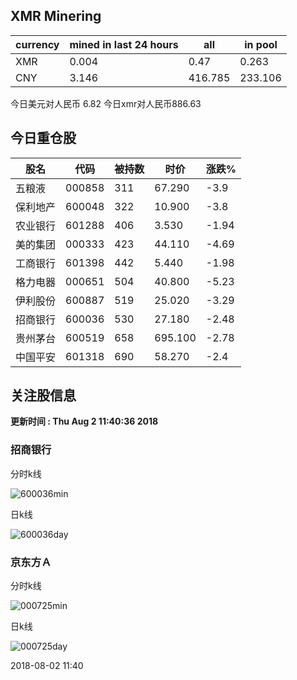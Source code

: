 ## XMR Minering

|currency|mined in last 24 hours|all|in pool|
|---|---|---|---|
|XMR|0.004|0.47|0.263|
|CNY|3.146|416.785|233.106|

今日美元对人民币 6.82	今日xmr对人民币886.63


## 今日重仓股 

|股名|代码|被持数|时价|涨跌%|
|---|---|---|---|---|
|五粮液|000858|311|67.290|-3.9|
|保利地产|600048|322|10.900|-3.8|
|农业银行|601288|406|3.530|-1.94|
|美的集团|000333|423|44.110|-4.69|
|工商银行|601398|442|5.440|-1.98|
|格力电器|000651|504|40.800|-5.23|
|伊利股份|600887|519|25.020|-3.29|
|招商银行|600036|530|27.180|-2.48|
|贵州茅台|600519|658|695.100|-2.78|
|中国平安|601318|690|58.270|-2.4|

## 关注股信息
**更新时间 : Thu Aug  2 11:40:36 2018**
### 招商银行 
分时k线

![600036min](http://image.sinajs.cn/newchart/min/n/sh600036.gif)

日k线

![600036day](http://image.sinajs.cn/newchart/daily/n/sh600036.gif)

### 京东方Ａ 
分时k线

![000725min](http://image.sinajs.cn/newchart/min/n/sz000725.gif)

日k线

![000725day](http://image.sinajs.cn/newchart/daily/n/sz000725.gif)

2018-08-02 11:40